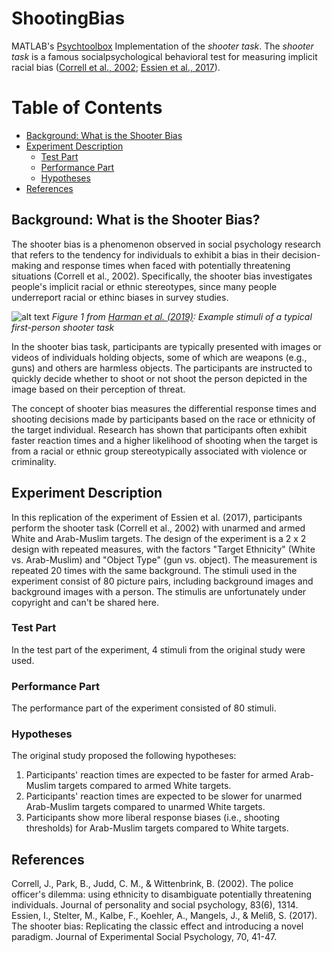# ShootingBias
MATLAB's [Psychtoolbox](http://psychtoolbox.org/) Implementation of the *shooter task*. The *shooter task* is a famous socialpsychological behavioral test for measuring implicit racial bias ([Correll et al., 2002](https://www.sciencedirect.com/science/article/abs/pii/S0022103103000209); [Essien et al., 2017](https://www.sciencedirect.com/science/article/pii/S0022103116303018)). 

# Table of Contents

  - [Background: What is the Shooter Bias](#background-what-is-the-shooter-bias)
  - [Experiment Description](#experiment-description)
    - [Test Part](#test-part)
    - [Performance Part](#performance-part)
    - [Hypotheses](#hypotheses)
  - [References](#references)


## Background: What is the Shooter Bias?
The shooter bias is a phenomenon observed in social psychology research that refers to the tendency for individuals to exhibit a bias in their decision-making and response times when faced with potentially threatening situations (Correll et al., 2002). Specifically, the shooter bias investigates people's implicit racial or ethnic stereotypes, since many people underreport racial or ethinc biases in survey studies.

![alt text](https://www.frontiersin.org/files/Articles/483918/fpsyg-10-02140-HTML/image_m/fpsyg-10-02140-g001.jpg)
*Figure 1 from [Harman et al. (2019)](https://www.frontiersin.org/articles/10.3389/fpsyg.2019.02140/full): Example stimuli of a typical first-person shooter task*

In the shooter bias task, participants are typically presented with images or videos of individuals holding objects, some of which are weapons (e.g., guns) and others are harmless objects. The participants are instructed to quickly decide whether to shoot or not shoot the person depicted in the image based on their perception of threat.

The concept of shooter bias measures the differential response times and shooting decisions made by participants based on the race or ethnicity of the target individual. Research has shown that participants often exhibit faster reaction times and a higher likelihood of shooting when the target is from a racial or ethnic group stereotypically associated with violence or criminality.

## Experiment Description
In this replication of the experiment of Essien et al. (2017), participants perform the shooter task (Correll et al., 2002) with unarmed and armed White and Arab-Muslim targets. The design of the experiment is a 2 x 2 design with repeated measures, with the factors "Target Ethnicity" (White vs. Arab-Muslim) and "Object Type" (gun vs. object). The measurement is repeated 20 times with the same background.
The stimuli used in the experiment consist of 80 picture pairs, including background images and background images with a person. The stimulis are unfortunately under copyright and can't be shared here.

### Test Part

In the test part of the experiment, 4 stimuli from the original study were used. 

### Performance Part

The performance part of the experiment consisted of 80 stimuli.

### Hypotheses

The original study proposed the following hypotheses:

1. Participants' reaction times are expected to be faster for armed Arab-Muslim targets compared to armed White targets.
2. Participants' reaction times are expected to be slower for unarmed Arab-Muslim targets compared to unarmed White targets.
3. Participants show more liberal response biases (i.e., shooting thresholds) for Arab-Muslim targets compared to White targets.

## References
Correll, J., Park, B., Judd, C. M., & Wittenbrink, B. (2002). The police officer's dilemma: using ethnicity to disambiguate potentially threatening individuals. Journal of personality and social psychology, 83(6), 1314.
Essien, I., Stelter, M., Kalbe, F., Koehler, A., Mangels, J., & Meliß, S. (2017). The shooter bias: Replicating the classic effect and introducing a novel paradigm. Journal of Experimental Social Psychology, 70, 41-47.
